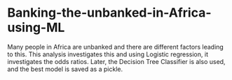 # Banking-the-unbanked-in-Africa-using-ML

Many people in Africa are unbanked and there are different factors leading to this. This analysis investigates this and using Logistic regression, it investigates the odds ratios. Later, the Decision Tree Classifier is also used, and the best model is saved as a pickle. 
